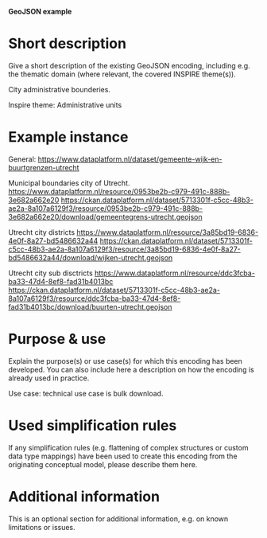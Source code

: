 
**GeoJSON example**

# Short description
Give a short description of the existing GeoJSON encoding, including e.g. 
the thematic domain (where relevant, the covered INSPIRE theme(s)).

City administrative bounderies.

Inspire theme: Administrative units

# Example instance


General: https://www.dataplatform.nl/dataset/gemeente-wijk-en-buurtgrenzen-utrecht

Municipal boundaries city of Utrecht.
https://www.dataplatform.nl/resource/0953be2b-c979-491c-888b-3e682a662e20
https://ckan.dataplatform.nl/dataset/5713301f-c5cc-48b3-ae2a-8a107a6129f3/resource/0953be2b-c979-491c-888b-3e682a662e20/download/gemeentegrens-utrecht.geojson

Utrecht city districts
https://www.dataplatform.nl/resource/3a85bd19-6836-4e0f-8a27-bd5486632a44
https://ckan.dataplatform.nl/dataset/5713301f-c5cc-48b3-ae2a-8a107a6129f3/resource/3a85bd19-6836-4e0f-8a27-bd5486632a44/download/wijken-utrecht.geojson

Utrecht city sub disctricts
https://www.dataplatform.nl/resource/ddc3fcba-ba33-47d4-8ef8-fad31b4013bc
https://ckan.dataplatform.nl/dataset/5713301f-c5cc-48b3-ae2a-8a107a6129f3/resource/ddc3fcba-ba33-47d4-8ef8-fad31b4013bc/download/buurten-utrecht.geojson

# Purpose & use
Explain the purpose(s) or use case(s) for which this encoding has been developed.
You can also include here a description on how the encoding is already used 
in practice.

Use case: technical use case is bulk download.

# Used simplification rules
If any simplification rules (e.g. flattening of complex structures or custom data type
mappings) have been used to create this encoding from the originating conceptual
model, please describe them here.

# Additional information
This is an optional section for additional information, e.g. on known limitations or
issues.